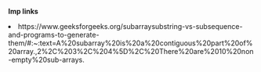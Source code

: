 <b>Imp links</b>

<li>https://www.geeksforgeeks.org/subarraysubstring-vs-subsequence-and-programs-to-generate-them/#:~:text=A%20subarray%20is%20a%20contiguous%20part%20of%20array.,2%2C%203%2C%204%5D%2C%20There%20are%2010%20non-empty%20sub-arrays.</li>
